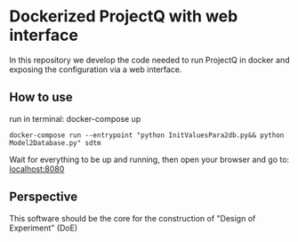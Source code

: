 # Dockerized ProjectQ with web interface
In this repository we develop the code needed to run ProjectQ in docker and exposing the configuration via a web interface.
	
## How to use
run in terminal:
    docker-compose up
    
    docker-compose run --entrypoint "python InitValuesPara2db.py&& python Model2Database.py" sdtm

Wait for everything to be up and running, then open your browser and go to: [localhost:8080](http://localhost:8080/)

## Perspective
This software should be the core for the construction of "Design of Experiment" (DoE)